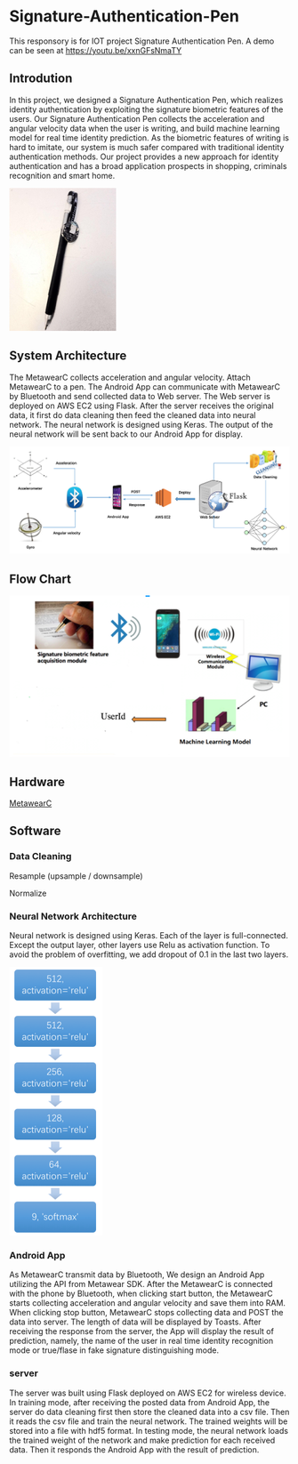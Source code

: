 # Signature-Authentication-Pen

This responsory is for IOT project Signature Authentication Pen. A demo can be seen at https://youtu.be/xxnGFsNmaTY


## Introdution

In this project, we designed a Signature Authentication Pen, which realizes identity authentication by exploiting the signature biometric features of the users. Our Signature Authentication Pen collects the acceleration and angular velocity data when the user is writing, and build machine learning model for real time identity prediction. As the biometric features of writing is hard to imitate, our system is much safer compared with traditional identity authentication methods. Our project provides a new approach for identity authentication and has a broad application prospects in shopping, criminals recognition and smart home.

![](picture.png)

## System Architecture

The MetawearC collects acceleration and angular velocity. Attach MetawearC to a pen. The Android App can communicate with MetawearC by Bluetooth and send collected data to Web server. The Web server is deployed on AWS EC2 using Flask. After the server receives the original data, it first do data cleaning then feed the cleaned data into neural network. The neural network is designed using Keras. The output of the neural network will be sent back to our Android App for display.

![](diagram.png)


## Flow Chart

![](workflow.png)

## Hardware 

[MetawearC](https://mbientlab.com/product/metawearc/) 

## Software

### Data Cleaning

Resample (upsample / downsample)

Normalize

### Neural Network Architecture

Neural network is designed using Keras. Each of the layer is full-connected. Except the output layer, other layers use Relu as activation function. To avoid the problem of overfitting, we add dropout of 0.1 in the last two layers.

![](neural_network_architecture.png)

### Android App

As MetawearC transmit data by Bluetooth, We design an Android App utilizing the API from Metawear SDK. After the MetawearC is connected with the phone by Bluetooth, when clicking start button, the MetawearC starts collecting acceleration and angular velocity and save them into RAM. When clicking stop button, MetawearC stops collecting data and POST the data into server. The length of data will be displayed by Toasts. After receiving the response from the server, the App will display the result of prediction, namely, the name of the user in real time identity recognition mode or true/flase in fake signature distinguishing mode.

### server

The server was built using Flask deployed on AWS EC2 for wireless device. In training mode, after receiving the posted data from Android App, the server do data cleaning first then store the cleaned data into a csv file. Then it reads the csv file and train the neural network. The trained weights will be stored into a file with hdf5 format. In testing mode, the neural network loads the trained weight of the network and make prediction for each received data. Then it responds the Android App with the result of prediction.

